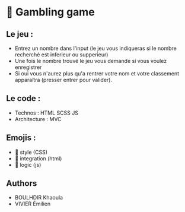 # 🎲 Gambling game

## Le jeu : 
  - Entrez un nombre dans l'input (le jeu vous indiqueras si le nombre recherché est inferieur ou supperieur)
  - Une fois le nombre trouvé le jeu vous demande si vous voulez enregistrer 
  - Si oui vous n'aurez plus qu'a rentrer votre nom et votre classement apparaîtra (presser entrer pour valider).


## Le code :
  - Technos : HTML SCSS JS 
  - Architecture : MVC


## Emojis : 
  - 💄 style (CSS)
  - 💬 integration (html)
  - 🔧 logic (js)
  
  
 ## Authors 
  - BOULHDIR Khaoula
  - VIVIER Émilien 
